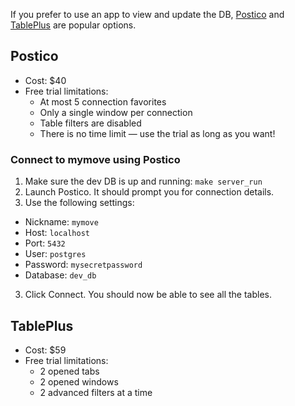 If you prefer to use an app to view and update the DB, [Postico](https://eggerapps.at/postico/) and [TablePlus](https://www.tableplus.io/) are popular options.

## Postico
- Cost: $40
- Free trial limitations:
  - At most 5 connection favorites
  - Only a single window per connection
  - Table filters are disabled
  - There is no time limit — use the trial as long as you want!

### Connect to mymove using Postico

1. Make sure the dev DB is up and running: `make server_run`
1. Launch Postico. It should prompt you for connection details.
2. Use the following settings:
  - Nickname: `mymove`
  - Host: `localhost`
  - Port: `5432`
  - User: `postgres`
  - Password: `mysecretpassword`
  - Database: `dev_db`
3. Click Connect. You should now be able to see all the tables.

## TablePlus
- Cost: $59
- Free trial limitations: 
  - 2 opened tabs
  - 2 opened windows
  - 2 advanced filters at a time